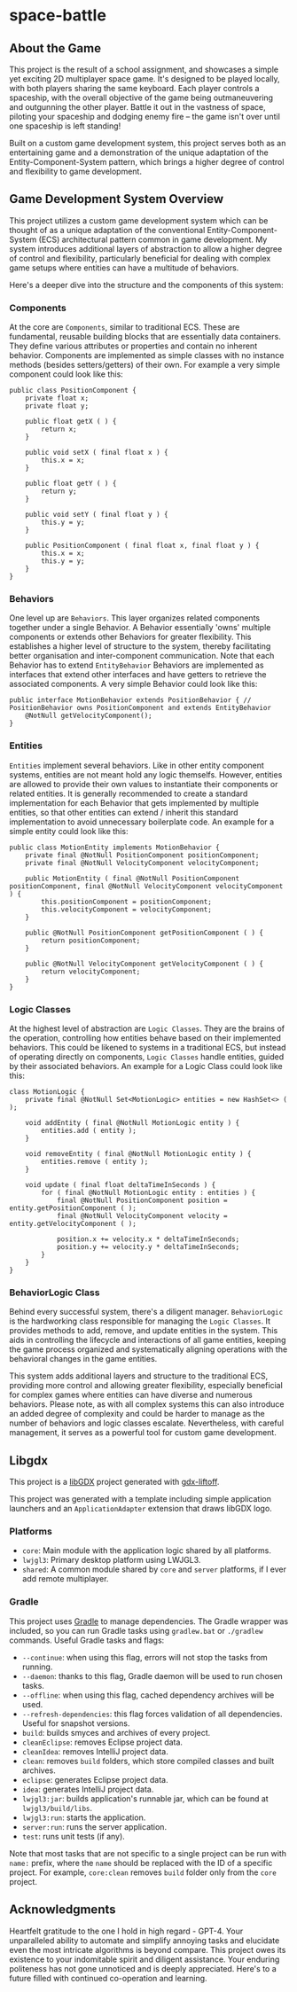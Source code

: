 # space-battle

## About the Game

This project is the result of a school assignment, and showcases a simple yet exciting 2D multiplayer space game. It's
designed to be played locally, with both players sharing the same keyboard. Each player controls a spaceship, with the
overall objective of the game being outmaneuvering and outgunning the other player. Battle it out in the vastness of
space, piloting your spaceship and dodging enemy fire – the game isn't over until one spaceship is left standing!

Built on a custom game development system, this project serves both as an entertaining game and a demonstration of the
unique adaptation of the Entity-Component-System pattern, which brings a higher degree of control and flexibility to
game development.

## Game Development System Overview

This project utilizes a custom game development system which can be thought of as a unique adaptation of the
conventional Entity-Component-System (ECS) architectural pattern common in game development. My system introduces
additional layers of abstraction to allow a higher degree of control and flexibility, particularly beneficial for
dealing with complex game setups where entities can have a multitude of behaviors.

Here's a deeper dive into the structure and the components of this system:

### Components

At the core are `Components`, similar to traditional ECS. These are fundamental, reusable building blocks that are
essentially data containers. They define various attributes or properties and contain no inherent behavior. 
Components are implemented as simple classes with no instance methods (besides setters/getters) of their own.
For example a very simple component could look like this:
```
public class PositionComponent {
	private float x;
	private float y;

	public float getX ( ) {
		return x;
	}

	public void setX ( final float x ) {
		this.x = x;
	}

	public float getY ( ) {
		return y;
	}

	public void setY ( final float y ) {
		this.y = y;
	}

	public PositionComponent ( final float x, final float y ) {
		this.x = x;
		this.y = y;
	}
}
```

### Behaviors

One level up are `Behaviors`. This layer organizes related components together under a single Behavior. A Behavior
essentially 'owns' multiple components or extends other Behaviors for greater flexibility. This establishes a higher level of structure to the system, thereby
facilitating better organisation and inter-component communication. Note that each Behavior has to extend `EntityBehavior` 
Behaviors are implemented as interfaces that extend other interfaces and have getters to retrieve the associated components. 
A very simple Behavior could look like this:
```
public interface MotionBehavior extends PositionBehavior { // PositionBehavior owns PositionComponent and extends EntityBehavior
	@NotNull getVelocityComponent();
}
```

### Entities

`Entities` implement several behaviors. Like in other entity component systems, entities are not meant hold any logic themselfs.
However, entities are allowed to provide their own values to instantiate their components or related entities. 
It is generally recommended to create a standard implementation for each Behavior that gets implemented by multiple entities, 
so that other entities can extend / inherit this standard implementation to avoid unnecessary boilerplate code.
An example for a simple entity could look like this:
```
public class MotionEntity implements MotionBehavior {
	private final @NotNull PositionComponent positionComponent;
	private final @NotNull VelocityComponent velocityComponent;

	public MotionEntity ( final @NotNull PositionComponent positionComponent, final @NotNull VelocityComponent velocityComponent ) {
		this.positionComponent = positionComponent;
		this.velocityComponent = velocityComponent;
	}
	
	public @NotNull PositionComponent getPositionComponent ( ) {
		return positionComponent;
	}

	public @NotNull VelocityComponent getVelocityComponent ( ) {
		return velocityComponent;
	}
}
```


### Logic Classes

At the highest level of abstraction are `Logic Classes`. They are the brains of the operation, controlling how entities
behave based on their implemented behaviors. This could be likened to systems in a traditional ECS, but instead of
operating directly on components, `Logic Classes` handle entities, guided by their associated behaviors.
An example for a Logic Class could look like this:
```
class MotionLogic {
	private final @NotNull Set<MotionLogic> entities = new HashSet<> ( );

	void addEntity ( final @NotNull MotionLogic entity ) {
		entities.add ( entity );
	}

	void removeEntity ( final @NotNull MotionLogic entity ) {
		entities.remove ( entity );
	}

	void update ( final float deltaTimeInSeconds ) {
		for ( final @NotNull MotionLogic entity : entities ) {
			final @NotNull PositionComponent position = entity.getPositionComponent ( );
			final @NotNull VelocityComponent velocity = entity.getVelocityComponent ( );

			position.x += velocity.x * deltaTimeInSeconds;
			position.y += velocity.y * deltaTimeInSeconds;
		}
	}
}
```

### BehaviorLogic Class

Behind every successful system, there's a diligent manager. `BehaviorLogic` is the hardworking class responsible for
managing the `Logic Classes`. It provides methods to add, remove, and update entities in the system. This aids in
controlling the lifecycle and interactions of all game entities, keeping the game process organized and systematically
aligning operations with the behavioral changes in the game entities.

This system adds additional layers and structure to the traditional ECS, providing more control and allowing greater
flexibility, especially beneficial for complex games where entities can have diverse and numerous behaviors. Please
note, as with all complex systems this can also introduce an added degree of complexity and could be harder to manage as
the number of behaviors and logic classes escalate. Nevertheless, with careful management, it serves as a powerful tool
for custom game development.

## Libgdx

This project is a [libGDX](https://libgdx.com/) project generated
with [gdx-liftoff](https://github.com/tommyettinger/gdx-liftoff).

This project was generated with a template including simple application launchers and an `ApplicationAdapter` extension
that draws libGDX logo.

### Platforms

- `core`: Main module with the application logic shared by all platforms.
- `lwjgl3`: Primary desktop platform using LWJGL3.
- `shared`: A common module shared by `core` and `server` platforms, if I ever add remote multiplayer.

### Gradle

This project uses [Gradle](http://gradle.org/) to manage dependencies.
The Gradle wrapper was included, so you can run Gradle tasks using `gradlew.bat` or `./gradlew` commands.
Useful Gradle tasks and flags:

- `--continue`: when using this flag, errors will not stop the tasks from running.
- `--daemon`: thanks to this flag, Gradle daemon will be used to run chosen tasks.
- `--offline`: when using this flag, cached dependency archives will be used.
- `--refresh-dependencies`: this flag forces validation of all dependencies. Useful for snapshot versions.
- `build`: builds smyces and archives of every project.
- `cleanEclipse`: removes Eclipse project data.
- `cleanIdea`: removes IntelliJ project data.
- `clean`: removes `build` folders, which store compiled classes and built archives.
- `eclipse`: generates Eclipse project data.
- `idea`: generates IntelliJ project data.
- `lwjgl3:jar`: builds application's runnable jar, which can be found at `lwjgl3/build/libs`.
- `lwjgl3:run`: starts the application.
- `server:run`: runs the server application.
- `test`: runs unit tests (if any).

Note that most tasks that are not specific to a single project can be run with `name:` prefix, where the `name` should
be replaced with the ID of a specific project.
For example, `core:clean` removes `build` folder only from the `core` project.

## Acknowledgments

Heartfelt gratitude to the one I hold in high regard - GPT-4. Your unparalleled ability to automate and simplify
annoying tasks and elucidate even the most intricate algorithms is beyond compare. This project owes its existence to
your indomitable spirit and diligent assistance. Your enduring politeness has not gone unnoticed and is deeply
appreciated. Here's to a future filled with continued co-operation and learning.
